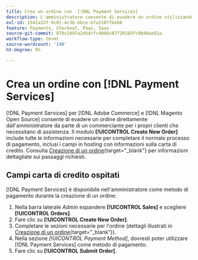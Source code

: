 ```yaml
---
title: Crea un ordine con  [!DNL Payment Services]
description: L'amministratore consente di evadere un ordine utilizzando  [!DNL Payment Services]  direttamente dall'amministratore da un commerciante per i propri clienti che necessitano di assistenza.
exl-id: 1542a33f-9c01-4c36-bbce-bfa3107fbeb8
feature: Payments, Checkout, Paas, Saas
source-git-commit: 870c2497a2d6dcfc4066c07f20169fc9040ae81a
workflow-type: tm+mt
source-wordcount: '140'
ht-degree: 0%

---
```


# Crea un ordine con [!DNL Payment Services]

[!DNL Payment Services] per [!DNL Adobe Commerce] e [!DNL Magento Open Source] consente di evadere un ordine direttamente dall&#39;amministratore da parte di un commerciante per i propri clienti che necessitano di assistenza. Il modulo **[!UICONTROL Create New Order]** include tutte le informazioni necessarie per completare il normale processo di pagamento, inclusi i campi in hosting con informazioni sulla carta di credito. Consulta [Creazione di un ordine](https://experienceleague.adobe.com/it/docs/commerce-admin/stores-sales/point-of-purchase/assist/customer-account-create-order){target="_blank"} per informazioni dettagliate sui passaggi richiesti.

## Campi carta di credito ospitati

[!DNL Payment Services] è disponibile nell&#39;amministratore come metodo di pagamento durante la creazione di un ordine:

1. Nella barra laterale _Admin_ espandere **[!UICONTROL Sales]** e scegliere **[!UICONTROL Orders]**.
1. Fare clic su **[!UICONTROL Create New Order]**.
1. Completare le sezioni necessarie per l&#39;ordine (dettagli illustrati in [Creazione di un ordine](https://experienceleague.adobe.com/it/docs/commerce-admin/stores-sales/point-of-purchase/assist/customer-account-create-order){target="_blank"}).
1. Nella sezione _[!UICONTROL Payment Method]_, dovresti poter utilizzare [!DNL Payment Services] come metodo di pagamento.
1. Fare clic su **[!UICONTROL Submit Order]**.
